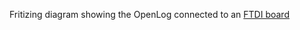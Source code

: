 Fritizing diagram showing the OpenLog connected to an [FTDI board](https://www.sparkfun.com/products/9716)